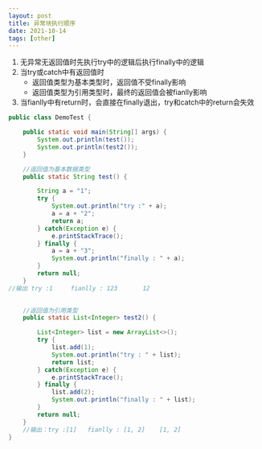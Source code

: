 ```yaml
---
layout: post
title: 异常块执行顺序
date: 2021-10-14
tags: [other]
---
```


1. 无异常无返回值时先执行try中的逻辑后执行finally中的逻辑
2. 当try或catch中有返回值时
    - 返回值类型为基本类型时，返回值不受finally影响
    - 返回值类型为引用类型时，最终的返回值会被fianlly影响
3. 当fianlly中有return时，会直接在finally退出，try和catch中的return会失效

```java
public class DemoTest {

    public static void main(String[] args) {
        System.out.println(test());
        System.out.println(test2());
    }

    //返回值为基本数据类型
    public static String test() {

        String a = "1";
        try {
            System.out.println("try :" + a);
            a = a + "2";
            return a;
        } catch(Exception e) {
            e.printStackTrace();
        } finally {
            a = a + "3";
            System.out.println("finally : " + a);
        }
        return null;
    }
//输出 try :1     fianlly : 123       12
          

    //返回值为引用类型
    public static List<Integer> test2() {

        List<Integer> list = new ArrayList<>();
        try {
            list.add(1);
            System.out.println("try : " + list);
            return list;
        } catch(Exception e) {
            e.printStackTrace();
        } finally {
            list.add(2);
            System.out.println("finally : " + list);
        }
        return null;
    }
    //输出：try :[1]   fianlly : [1, 2]    [1, 2]      
}
```